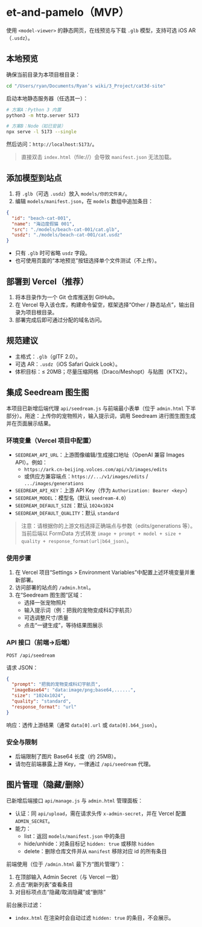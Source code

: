 # et-and-pamelo（MVP）

使用 `<model-viewer>` 的静态网页，在线预览与下载 `.glb` 模型，支持可选 iOS AR（`.usdz`）。

## 本地预览

确保当前目录为本项目根目录：

```bash
cd "/Users/ryan/Documents/Ryan‘s wiki/3_Project/cat3d-site"
```

启动本地静态服务器（任选其一）：

```bash
# 方案A：Python 3 内置
python3 -m http.server 5173

# 方案B：Node（如已安装）
npx serve -l 5173 --single
```

然后访问：`http://localhost:5173/`。

> 直接双击 `index.html`（file://）会导致 `manifest.json` 无法加载。

## 添加模型到站点

1. 将 `.glb`（可选 `.usdz`）放入 `models/你的文件夹/`。
2. 编辑 `models/manifest.json`，在 `models` 数组中追加条目：

```json
{
  "id": "beach-cat-001",
  "name": "海边度假猫 001",
  "src": "./models/beach-cat-001/cat.glb",
  "usdz": "./models/beach-cat-001/cat.usdz"
}
```

- 只有 `.glb` 时可省略 `usdz` 字段。
- 也可使用页面的“本地预览”按钮选择单个文件测试（不上传）。

## 部署到 Vercel（推荐）

1. 将本目录作为一个 Git 仓库推送到 GitHub。
2. 在 Vercel 导入该仓库，构建命令留空，框架选择“Other / 静态站点”，输出目录为项目根目录。
3. 部署完成后即可通过分配的域名访问。

## 规范建议
- 主格式：`.glb`（glTF 2.0）。
- 可选 AR：`.usdz`（iOS Safari Quick Look）。
- 体积目标：≤ 20MB；尽量压缩网格（Draco/Meshopt）与贴图（KTX2）。

## 集成 Seedream 图生图

本项目已新增后端代理 `api/seedream.js` 与前端最小表单（位于 `admin.html` 下半部分）。用途：上传你的宠物照片，输入提示词，调用 Seedream 进行图生图生成并在页面展示结果。

### 环境变量（Vercel 项目中配置）

- `SEEDREAM_API_URL`：上游图像编辑/生成接口地址（OpenAI 兼容 Images API）。例如：
  - `https://ark.cn-beijing.volces.com/api/v3/images/edits`
  - 或供应方兼容端点：`https://.../v1/images/edits` / `.../images/generations`
- `SEEDREAM_API_KEY`：上游 API Key（作为 `Authorization: Bearer <key>`）
- `SEEDREAM_MODEL`：模型名（默认 `seedream-4.0`）
- `SEEDREAM_DEFAULT_SIZE`：默认 `1024x1024`
- `SEEDREAM_DEFAULT_QUALITY`：默认 `standard`

> 注意：请根据你的上游文档选择正确端点与参数（edits/generations 等）。当前后端以 FormData 方式转发 `image + prompt + model + size + quality + response_format(url|b64_json)`。

### 使用步骤

1. 在 Vercel 项目“Settings > Environment Variables”中配置上述环境变量并重新部署。
2. 访问部署的站点的 `/admin.html`。
3. 在“Seedream 图生图”区域：
   - 选择一张宠物照片
   - 输入提示词（例：把我的宠物变成科幻宇航员）
   - 可选调整尺寸/质量
   - 点击“一键生成”，等待结果图展示

### API 接口（前端→后端）

`POST /api/seedream`

请求 JSON：

```json
{
  "prompt": "把我的宠物变成科幻宇航员",
  "imageBase64": "data:image/png;base64,......",
  "size": "1024x1024",
  "quality": "standard",
  "response_format": "url"
}
```

响应：透传上游结果（通常 `data[0].url` 或 `data[0].b64_json`）。

### 安全与限制

- 后端限制了图片 Base64 长度（约 25MB）。
- 请勿在前端暴露上游 Key，一律通过 `/api/seedream` 代理。

## 图片管理（隐藏/删除）

已新增后端接口 `api/manage.js` 与 `admin.html` 管理面板：

- 认证：同 `api/upload`，需在请求头传 `x-admin-secret`，并在 Vercel 配置 `ADMIN_SECRET`。
- 能力：
  - list：返回 `models/manifest.json` 中的条目
  - hide/unhide：对条目标记 `hidden: true` 或移除 `hidden`
  - delete：删除仓库文件并从 `manifest` 移除对应 id 的所有条目

前端使用（位于 `/admin.html` 最下方“图片管理”）：

1. 在顶部输入 Admin Secret（与 Vercel 一致）
2. 点击“刷新列表”查看条目
3. 对目标项点击“隐藏/取消隐藏”或“删除”

前台展示过滤：

- `index.html` 在渲染时会自动过滤 `hidden: true` 的条目，不会展示。

